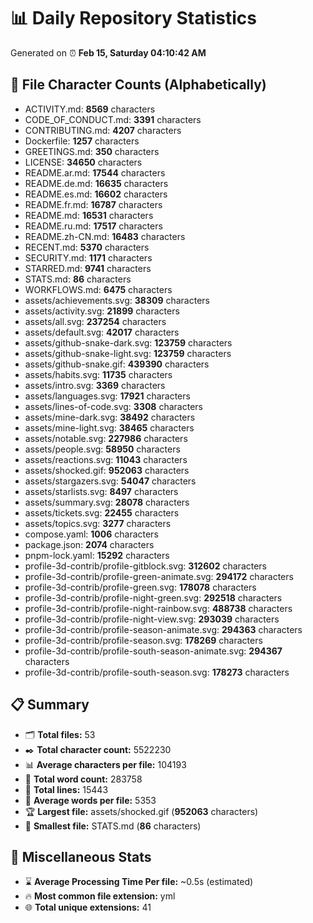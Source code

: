 # 📊 Daily Repository Statistics
Generated on ⏰ **Feb 15, Saturday 04:10:42 AM**

## 📂 File Character Counts (Alphabetically)
- ACTIVITY.md: **8569** characters
- CODE_OF_CONDUCT.md: **3391** characters
- CONTRIBUTING.md: **4207** characters
- Dockerfile: **1257** characters
- GREETINGS.md: **350** characters
- LICENSE: **34650** characters
- README.ar.md: **17544** characters
- README.de.md: **16635** characters
- README.es.md: **16602** characters
- README.fr.md: **16787** characters
- README.md: **16531** characters
- README.ru.md: **17517** characters
- README.zh-CN.md: **16483** characters
- RECENT.md: **5370** characters
- SECURITY.md: **1171** characters
- STARRED.md: **9741** characters
- STATS.md: **86** characters
- WORKFLOWS.md: **6475** characters
- assets/achievements.svg: **38309** characters
- assets/activity.svg: **21899** characters
- assets/all.svg: **237254** characters
- assets/default.svg: **42017** characters
- assets/github-snake-dark.svg: **123759** characters
- assets/github-snake-light.svg: **123759** characters
- assets/github-snake.gif: **439390** characters
- assets/habits.svg: **11735** characters
- assets/intro.svg: **3369** characters
- assets/languages.svg: **17921** characters
- assets/lines-of-code.svg: **3308** characters
- assets/mine-dark.svg: **38492** characters
- assets/mine-light.svg: **38465** characters
- assets/notable.svg: **227986** characters
- assets/people.svg: **58950** characters
- assets/reactions.svg: **11043** characters
- assets/shocked.gif: **952063** characters
- assets/stargazers.svg: **54047** characters
- assets/starlists.svg: **8497** characters
- assets/summary.svg: **28078** characters
- assets/tickets.svg: **22455** characters
- assets/topics.svg: **3277** characters
- compose.yaml: **1006** characters
- package.json: **2074** characters
- pnpm-lock.yaml: **15292** characters
- profile-3d-contrib/profile-gitblock.svg: **312602** characters
- profile-3d-contrib/profile-green-animate.svg: **294172** characters
- profile-3d-contrib/profile-green.svg: **178078** characters
- profile-3d-contrib/profile-night-green.svg: **292518** characters
- profile-3d-contrib/profile-night-rainbow.svg: **488738** characters
- profile-3d-contrib/profile-night-view.svg: **293039** characters
- profile-3d-contrib/profile-season-animate.svg: **294363** characters
- profile-3d-contrib/profile-season.svg: **178269** characters
- profile-3d-contrib/profile-south-season-animate.svg: **294367** characters
- profile-3d-contrib/profile-south-season.svg: **178273** characters

## 📋 Summary
- 🗂️ **Total files:** 53
- ✒️ **Total character count:** 5522230
- 📊 **Average characters per file:** 104193
- 📝 **Total word count:** 283758
- 🧾 **Total lines:** 15443
- 📐 **Average words per file:** 5353
- 🏆 **Largest file:** assets/shocked.gif (**952063** characters)
- 🥉 **Smallest file:** STATS.md (**86** characters)

## 🌟 Miscellaneous Stats
- ⌛ **Average Processing Time Per file:** ~0.5s (estimated)
- 🔥 **Most common file extension:** yml
- 🌐 **Total unique extensions:** 41
